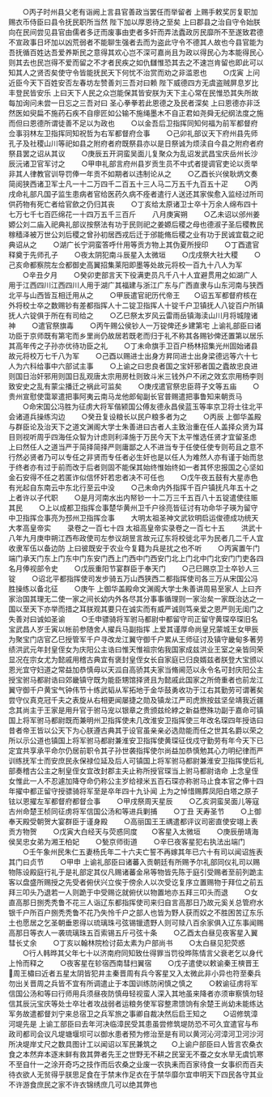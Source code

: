 <!-- { "loadSidebar": true } -->
　　○丙子时州县父老有诣阙上言县官善政当罢任而举留者  上赐手敕奖厉复职加赐衣币侍臣曰县令抚民职所当然  陛下加以厚恩待之至矣  上曰郡县之治自守令始朕向在民间尝见县官由儒者多迂而废事由吏者多奸而弄法蠹政厉民靡所不至遂致君德不宣政事日坏加以凶荒弱者不能聊生强者去而为盗此守令不德其人故也今县官能为吾抚循百姓达吾爱养斯民之意得其欢心岂不深可嘉尚且为政以得民心为本能得民心则其去也民岂得不爱而留之不才者民疾之如仇讎惟恐其去之不速岂肯留也即此可以知其人之贤否矣使守令皆能抚民天下何忧不治赏而劝之非滥恩也
　　○戊寅  上问近臣今天下百姓安否左春坊左赞善刘三吾对曰赖  陛下威德四方无虞盗贼屏息岁比丰登民皆安乐  上曰天下人民之众岂能保其皆安朕为天下主心常在民惟恐其失所故每加询问未尝一日忘之三吾对曰  圣心拳拳若此恩德之及民者深矣  上曰恩德亦非泛然医如臾扁不施药石疾不自瘳匠如公输不施绳墨木不自正君如尧舜无纪纲法度之施而但曰恩德所谓徒善不足以为政也
　　○以金吾后卫指挥同知何福为前军都督府佥事羽林左卫指挥同知祝哲为右军都督府佥事
　　○己卯礼部议天下府州县先师孔子及社稷山川等祀如县之附府者府既祭县亦以是日祭诚为烦渎自今县之附府者府祭县罢之诏从其议
　　○庚辰五开洞蛮吴面儿复聚众为乱诏发武昌宝庆岳州长沙辰沅诸卫官军讨之
　　○甲申礼部言府州县岁贡生员不中式者提调官吏论以贡举非其人律教官训导罚俸一年贡不如期者以违制论从之
　　○乙酉长兴侯耿炳文奏简阅狭西诸卫军士凡一十二万四千二百五十三人马二万五千九百五十疋
　　○丙戌命礼部凡国子监生患病者官给医药久病不痊者遣行人送还其家俟愈入监经过所司供药物有死亡者给官歛之仍归其丧
　　○丁亥给太原诸卫士卒十万余人绵布四十七万七千七百匹绵花一十四万五千三百斤
　　八月庚寅朔
　　○乙未诏以邠州姜嫄公刘二庙入祀典礼部议按祭法有功于民则祀之姜嫄后稷之母也德淑子圣后稷教民稼穑泽被万世公刘后稷之曾孙初居西戎后迁于邠能脩后稷之业有功于民诚宜载之祀典诏从之
　　○湖广长宁洞蛮答呼什用等贡方物上其伪夏所授印
　　○丁酉遣官释奠于先师孔子
　　○夜太阴犯南斗辰星入太微垣
　　○戊戌祭大社大稷
　　○己亥命都察院左佥都御史高翼招集莱阳即墨等处故元将校一百九十八人为军
　　○辛丑夕月
　　○癸卯吏部言天下役满吏员凡千八十人宜避贯用之如湖广人用于江西四川江西四川人用于湖广其福建与浙江广东与广西直隶与山东河南与狭西北平与山西皆互相迁用从之
　　○甲辰遣官祀历代帝王　　○诏五军都督府核在外将校士卒之数赐钞有差都指挥人十二锭卫指挥人十锭千户卫镇抚人八锭百户所镇抚人六锭俱于所在有司给之
　　○乙巳祭太岁风云雷雨岳镇海渎山川月将城隍诸神
　　○遣官祭旗毒
　　○丙午赐公侯钞人一万锭俾还乡建第宅  上谕礼部臣曰诸功臣于京师既有第宅而乡里尚仍故居若既老而归于礼不称其各赐钞俾还置第以居乐其高年传之子孙亦优待功臣之礼
　　○丁未命旗手卫百户杨林招集光州固始诸县故元将校万七千八为军
　　○己酉以赐进士出身方昇同进士出身梁德远等六十七人为六科给事中六部试主事
　　○上谕之曰忠良者国之宝奸邪者国之蠹故忠良进则国日治奸邪用则国日乱观唐太宗用房杜则致斗米三钱外户不闭之效玄宗用杨李则致安史之乱有蒙尘播迁之祸此可监矣
　　○庚戌遣官祭忠臣蒋子文等五庙
　　○贵州宣慰使霭翠遣把事阿夷云南马龙他郎甸副长官普赐遣把事鲁知来朝贡马
　　○命宋国公冯胜为征虏大将军偕颍国公傅友德永昌侯蓝玉等率京卫将士往北平会诸道兵操练沟边
　　○癸丑复设粮长以民户粮多者为之
　　○丙辰  上御华盖殿与群臣论及治天下之道文渊阁大学士朱善进曰古者人主致治重在任人盖择众贤为耳目则视听周乎四海任众智为计虑则利泽施于万民今天下太平惟选任贤才宜留圣虑  上曰然任人之道当严于简择简择严则庸鄙之人不进当专于任使任使专则苟且之意不行然必贤者乃可以专任之非贤而专任者必生奸也是以任人为难然人亦有谨于始而怠于终者亦有过于前而改于后者则固不能保其始终惟始终如一者其怀忠报国之心坚如金石安得不任之若匿诈似信怀奸若忠者决不可任也
　　○戊午夜五鼓有大星赤色有光起自东南云中东北行至云中没
　　○己未命内外指挥千百户镇抚凡年五十之上者许以子代职
　　○是月河南水出内帑钞一十二万三千五百八十五锭遣使往赈其民
　　○上以成都卫指挥佥事楚华黄州卫千户徐亮皆征讨有功命华子瑛为留守中卫指挥佥事亮为邳州卫指挥佥事
　　大明太祖圣神文武钦明启运俊德成功统天大孝高皇帝实
　　录卷之一百七十四
太祖高皇帝实录卷之一百七十五
　　洪武十八年九月庚申朔江西布政使司左参议胡昱言故元辽东将校徙北平为民者几二千人宜收隶军伍以备边防  上曰彼既安于农业今复籍为兵是扰之也不听
　　○丙寅置午门端门承天门东上门东中门东安门西上门西中门西安门北上门北中门北安门门吏各四名月俸视部令史
　　○戊辰重阳节宴群臣于奉天门
　　○己巳赐京卫士卒钞人三锭
　　○诏北平都指挥使司发步骑五万山西狭西二都指挥使司各三万从宋国公冯胜操练以备北征
　　○庚午  上御华盖殿命文渊阁大学士朱善讲周易至家人  上曰齐家治国其理无二使一家之间长幼内外各尽其分事事循理则一家治矣一家既治达之一国以至天下亦举而措之耳朕观其要只在诚实而有威严诚则笃亲爱之恩严则无闺门之失善对曰诚如圣谕
　　○壬申骠骑将军驸马都尉中都留守司正留守黄琛卒琛旧名宝武昌人岁壬寅以帐前参随舍人擢兵马副指挥  上爱其谨厚命尚皇兄蒙城王女甲辰为聚宝门店官乙巳授管军千户寻改龙江翼守御千户累从王师征讨及镇守畿甸多著劳绩洪武元年封皇侄女为庆阳公主诰曰惟天惟祖宗佑我国家成兹洪业王室之亲皆同荣显况在宗女尤为懿戚用稽古典宜有褒封皇侄女长自家庭已归良婿兹者朕登大宝颁以恩光宜守妇道之常益加恭慎毋以天泒自高骄其夫家当脩阃范以永令名可封庆阳公主授宝驸马都尉诰曰郊畿镇守既为能臣甥馆择贤且为懿戚此国家之所倚重者也前龙江翼守御千户黄宝气钟伟节十练武韬从军拓地于金华鼓勇收功于江右其勤劳可谓著矣尝守仪真克冠千夫之表旋从右相更闻屡捷之勋及镇龙江严司虎旅按兹坚垒靖我近疆念其尚主于王家是用升官于驸马宠以银章之贵颁兹纶綍之新益懋殊功副于嘉命可镇国上将军驸马都尉既而兼明州卫指挥使未几改淮安卫指挥使三年改名琛四年授诰曰昔者帝王皆以公天下为心朕遵古典其于设官虽亲亲必选勋能而任之世其名爵以荣之所以示公道也镇国上将军驸马都尉兼淮安卫指挥使黄琛征伐戍守勤劳有年今天下已定宜共享承平命尔仍居前职令其子孙世袭指挥使尔尚益加恭慎勉其心力明纪律而严训练抚军士而安庶民永保禄位延及后人可镇国上将军驸马都尉兼淮安卫指挥使后礼部奏稽古公主之制皇侄女宜改封郡主夫止称所授官琛当上驸马都尉诰命  上念皇侄女惟此一人不忍遽加降夺命仍称公主岁给禄米五百石琛亦称驸马止食本官之俸十四年擢中都正留守授骠骑将军至是卒年四十九讣闻  上为之悼惜赐葬凤阳白塔之原子铉以恩擢左军都督府都督佥事
　　○甲戌祭周天星辰
　　○乙亥洞蛮吴面儿等寇古州命楚王桢同征虏将军信国公汤和等进兵剿捕
　　○丁丑  天寿圣节
　　○上御奉天殿受朝贺大宴群臣于谨身殿
　　○高丽国王王禑遣都评议司密直使安翊上表贡方物贺
　　○戊寅大白经天与荧惑同度　　○客星入太微垣
　　○庚辰册靖海侯吴忠女弟为湘王柏妃
　　○甃京师街道
　　○辛巳夜客星犯右执法出端门
　　○壬午象州民朱仁五妻杨氏年二十六夫亡誓不再嫁其年已六十有司以闻诏旌表其门曰贞节
　　○甲申  上谕礼部臣曰诸蕃入贡朝廷有所赐予尔礼部同仪礼司以赐物陈设殿庭行礼于是礼部定其仪凡赐诸蕃金帛等物皆先陈于庭引受赐者至前列跪主客以盘盛所赐授之先受者俯伏兴立俟于傍余人以次受讫复序立置赐物于拜位之前五拜三叩头乃退若一人则跪于中受赐讫就俯伏以物置地亦五拜三叩头而退
　　○女直高那日捌秃秃鲁不花三人诣辽东都指挥使司来归自言高那日乃故元奚关总管府水银千户所百户捌秃秃鲁不花乃失怜千户之部人也皆为野人获而奴之不胜困苦辽东乐土也愿居之乞圣朝垂恩得以琉璃珠弓弦锡镴遗野人则可赎八百余家俱入辽东事闻赐高那日等衣人一袭琉璃珠五百索锡五斤弓弦十条
　　○乙酉太白昼见夜客星入翼彗长丈余
　　○丁亥以翰林院检讨茹太素为户部尚书
　　○太白昼见犯荧惑
　　○行人韩晔其父年七十以济南府同知致仕得罪当罚役晔陈情言父衰老乞以身代  上怜而释之
　　○夜客星在轸宿西南彗扫翼宿
　　○戊子遣使以敕谕秦王樉晋王周王橚曰近者五星太阴皆犯井主秦晋周有兵今客星又入太微此非小异也符至秦兵勿出关晋周之兵皆不宜有所调遣止于本国训练防闲慎之慎之
　　○敕谕征虏将军信国公汤和等曰行师用兵须昼夜防慎毋轻视蛮人深入其地虽来降者亦须审察慎勿轻信其辰沅宝庆等处士卒壮者攻战弱者运粮务使军容整肃馈饷有余楚王尚幼未能练达军务故遣都督刘宁来总宿卫之兵军旅之事卿自裁决然后启王知之
　　○诏修筑漳河堤先是  上谕工部臣曰去年河决临漳民受其患虽尝修筑堤防恐不可久宜遣官与布政司都司会议凡堤塘堰坝可以御水患者预为修治至是有司以黄河沁河漳河卫河沙河所决堤岸丈尺之数具图计工以闻诏以军民兼筑之　　○上谕户部臣曰人皆言农桑衣食之本然弃本逐末鲜有救其弊者先王之世野无不耕之民室无不蚕之女水旱无虞饥寒不至自什一之涂开奇巧之技作而后农桑之业废一农执耒而百家待食一女事织而百夫待衣欲人无贫得乎朕思足食在于禁末作足衣在于禁华靡尔宜申明天下四民各守其业不许游食庶民之家不许衣锦绣庶几可以绝其弊也
